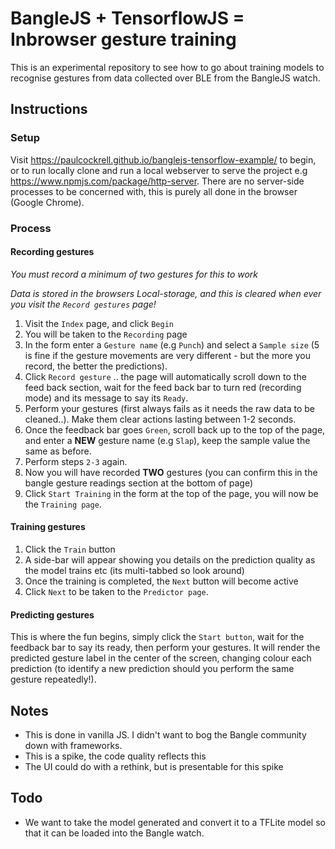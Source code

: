 # BangleJS + TensorflowJS = Inbrowser gesture training

This is an experimental repository to see how to go about training models to recognise gestures from data collected over BLE from the BangleJS watch.

## Instructions

### Setup

Visit https://paulcockrell.github.io/banglejs-tensorflow-example/ to begin, or to run locally clone and run a local webserver to serve the project e.g https://www.npmjs.com/package/http-server. There are no server-side processes to be concerned with, this is purely all done in the browser (Google Chrome).

### Process
#### Recording gestures

_You must record a minimum of two gestures for this to work_

_Data is stored in the browsers Local-storage, and this is cleared when ever you visit the `Record gestures` page!_

1. Visit the `Index` page, and click `Begin`
1. You will be taken to the `Recording` page
1. In the form enter a `Gesture name` (e.g `Punch`) and select a `Sample size` (5 is fine if the gesture movements are very different - but the more you record, the better the predictions).
1. Click `Record gesture` .. the page will automatically scroll down to the feed back section, wait for the feed back bar to turn red (recording mode) and its message to say its `Ready`.
1. Perform your gestures (first always fails as it needs the raw data to be cleaned..). Make them clear actions lasting between 1-2 seconds.
1. Once the feedback bar goes `Green`, scroll back up to the top of the page, and enter a **NEW** gesture name (e.g `Slap`), keep the sample value the same as before.
1. Perform steps `2-3` again.
1. Now you will have recorded **TWO** gestures (you can confirm this in the bangle gesture readings section at the bottom of page)
1. Click `Start Training` in the form at the top of the page, you will now be the `Training page`.

#### Training gestures

1. Click the `Train` button
1. A side-bar will appear showing you details on the prediction quality as the model trains etc (its multi-tabbed so look around)
1. Once the training is completed, the `Next` button will become active
1. Click `Next` to be taken to the `Predictor page`.

#### Predicting gestures

This is where the fun begins, simply click the `Start button`, wait for the feedback bar to say its ready, then perform your gestures.
It will render the predicted gesture label in the center of the screen, changing colour each prediction (to identify a new prediction should you perform the same gesture repeatedly!).

## Notes

* This is done in vanilla JS. I didn't want to bog the Bangle community down with frameworks.
* This is a spike, the code quality reflects this
* The UI could do with a rethink, but is presentable for this spike

## Todo

* We want to take the model generated and convert it to a TFLite model so that it can be loaded into the Bangle watch.
